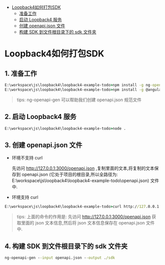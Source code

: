 <!-- TOC -->

- [Loopback4如何打包SDK](#loopback4%E5%A6%82%E4%BD%95%E6%89%93%E5%8C%85sdk)
    - [准备工作](#%E5%87%86%E5%A4%87%E5%B7%A5%E4%BD%9C)
    - [启动 Loopback4 服务](#%E5%90%AF%E5%8A%A8-loopback4-%E6%9C%8D%E5%8A%A1)
    - [创建 openapi.json 文件](#%E5%88%9B%E5%BB%BA-openapijson-%E6%96%87%E4%BB%B6)
    - [构建 SDK 到文件根目录下的 sdk 文件夹](#%E6%9E%84%E5%BB%BA-sdk-%E5%88%B0%E6%96%87%E4%BB%B6%E6%A0%B9%E7%9B%AE%E5%BD%95%E4%B8%8B%E7%9A%84-sdk-%E6%96%87%E4%BB%B6%E5%A4%B9)

<!-- /TOC -->

# Loopback4如何打包SDK

## 1. 准备工作

```cmd
E:\workspace\js\loopback4\loopback4-example-todo>npm install -g ng-openapi-gen
E:\workspace\js\loopback4\loopback4-example-todo>npm install -g @angular/cli
```

> tips: ng-openapi-gen 可以帮助我们创建 openapi.json 规范文件

## 2. 启动 Loopback4 服务

```cmd
E:\workspace\js\loopback4\loopback4-example-todo>node .
```

## 3. 创建 openapi.json 文件

- 环境不支持 curl

  先访问 http://127.0.0.1:3000/openapi.json ,复制里面的文本,将复制的文本保存到 openapi.json (它处于项目的根目录,所以全路径为: E:\workspace\js\loopback4\loopback4-example-todo\openapi.json) 文件中.

- 环境支持 curl

```cmd
E:\workspace\js\loopback4\loopback4-example-todo>curl http://127.0.0.1:3000/openapi.json -o openapi.json
```

> tips: 上面的命令的作用是: 先访问 http://127.0.0.1:3000/openapi.json 获取里面的 json 文本信息,然后将 json 文本信息保存在 openapi.json 文件中.

## 4. 构建 SDK 到文件根目录下的 sdk 文件夹

```cmd
ng-openapi-gen --input openapi.json --output ./sdk
```
